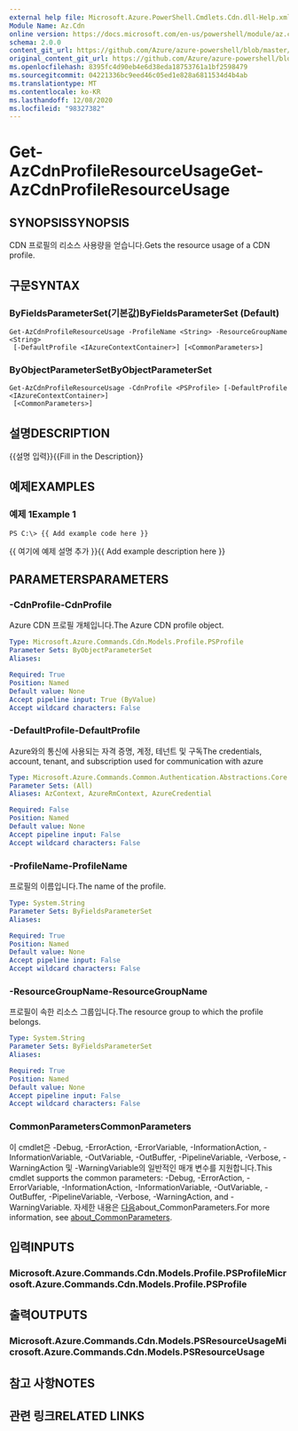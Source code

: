 ```yaml
---
external help file: Microsoft.Azure.PowerShell.Cmdlets.Cdn.dll-Help.xml
Module Name: Az.Cdn
online version: https://docs.microsoft.com/en-us/powershell/module/az.cdn/get-azcdnprofileresourceusage
schema: 2.0.0
content_git_url: https://github.com/Azure/azure-powershell/blob/master/src/Cdn/Cdn/help/Get-AzCdnProfileResourceUsage.md
original_content_git_url: https://github.com/Azure/azure-powershell/blob/master/src/Cdn/Cdn/help/Get-AzCdnProfileResourceUsage.md
ms.openlocfilehash: 8395fc4d90eb4e6d38eda18753761a1bf2598479
ms.sourcegitcommit: 04221336bc9eed46c05ed1e828a6811534d4b4ab
ms.translationtype: MT
ms.contentlocale: ko-KR
ms.lasthandoff: 12/08/2020
ms.locfileid: "98327382"
---
```

# <span data-ttu-id="b931a-101">Get-AzCdnProfileResourceUsage</span><span class="sxs-lookup"><span data-stu-id="b931a-101">Get-AzCdnProfileResourceUsage</span></span>

## <span data-ttu-id="b931a-102">SYNOPSIS</span><span class="sxs-lookup"><span data-stu-id="b931a-102">SYNOPSIS</span></span>
<span data-ttu-id="b931a-103">CDN 프로필의 리소스 사용량을 얻습니다.</span><span class="sxs-lookup"><span data-stu-id="b931a-103">Gets the resource usage of a CDN profile.</span></span>

## <span data-ttu-id="b931a-104">구문</span><span class="sxs-lookup"><span data-stu-id="b931a-104">SYNTAX</span></span>

### <span data-ttu-id="b931a-105">ByFieldsParameterSet(기본값)</span><span class="sxs-lookup"><span data-stu-id="b931a-105">ByFieldsParameterSet (Default)</span></span>
```
Get-AzCdnProfileResourceUsage -ProfileName <String> -ResourceGroupName <String>
 [-DefaultProfile <IAzureContextContainer>] [<CommonParameters>]
```

### <span data-ttu-id="b931a-106">ByObjectParameterSet</span><span class="sxs-lookup"><span data-stu-id="b931a-106">ByObjectParameterSet</span></span>
```
Get-AzCdnProfileResourceUsage -CdnProfile <PSProfile> [-DefaultProfile <IAzureContextContainer>]
 [<CommonParameters>]
```

## <span data-ttu-id="b931a-107">설명</span><span class="sxs-lookup"><span data-stu-id="b931a-107">DESCRIPTION</span></span>
<span data-ttu-id="b931a-108">{{설명 입력}}</span><span class="sxs-lookup"><span data-stu-id="b931a-108">{{Fill in the Description}}</span></span>

## <span data-ttu-id="b931a-109">예제</span><span class="sxs-lookup"><span data-stu-id="b931a-109">EXAMPLES</span></span>

### <span data-ttu-id="b931a-110">예제 1</span><span class="sxs-lookup"><span data-stu-id="b931a-110">Example 1</span></span>
```
PS C:\> {{ Add example code here }}
```

<span data-ttu-id="b931a-111">{{ 여기에 예제 설명 추가 }}</span><span class="sxs-lookup"><span data-stu-id="b931a-111">{{ Add example description here }}</span></span>

## <span data-ttu-id="b931a-112">PARAMETERS</span><span class="sxs-lookup"><span data-stu-id="b931a-112">PARAMETERS</span></span>

### <span data-ttu-id="b931a-113">-CdnProfile</span><span class="sxs-lookup"><span data-stu-id="b931a-113">-CdnProfile</span></span>
<span data-ttu-id="b931a-114">Azure CDN 프로필 개체입니다.</span><span class="sxs-lookup"><span data-stu-id="b931a-114">The Azure CDN profile object.</span></span>

```yaml
Type: Microsoft.Azure.Commands.Cdn.Models.Profile.PSProfile
Parameter Sets: ByObjectParameterSet
Aliases:

Required: True
Position: Named
Default value: None
Accept pipeline input: True (ByValue)
Accept wildcard characters: False
```

### <span data-ttu-id="b931a-115">-DefaultProfile</span><span class="sxs-lookup"><span data-stu-id="b931a-115">-DefaultProfile</span></span>
<span data-ttu-id="b931a-116">Azure와의 통신에 사용되는 자격 증명, 계정, 테넌트 및 구독</span><span class="sxs-lookup"><span data-stu-id="b931a-116">The credentials, account, tenant, and subscription used for communication with azure</span></span>

```yaml
Type: Microsoft.Azure.Commands.Common.Authentication.Abstractions.Core.IAzureContextContainer
Parameter Sets: (All)
Aliases: AzContext, AzureRmContext, AzureCredential

Required: False
Position: Named
Default value: None
Accept pipeline input: False
Accept wildcard characters: False
```

### <span data-ttu-id="b931a-117">-ProfileName</span><span class="sxs-lookup"><span data-stu-id="b931a-117">-ProfileName</span></span>
<span data-ttu-id="b931a-118">프로필의 이름입니다.</span><span class="sxs-lookup"><span data-stu-id="b931a-118">The name of the profile.</span></span>

```yaml
Type: System.String
Parameter Sets: ByFieldsParameterSet
Aliases:

Required: True
Position: Named
Default value: None
Accept pipeline input: False
Accept wildcard characters: False
```

### <span data-ttu-id="b931a-119">-ResourceGroupName</span><span class="sxs-lookup"><span data-stu-id="b931a-119">-ResourceGroupName</span></span>
<span data-ttu-id="b931a-120">프로필이 속한 리소스 그룹입니다.</span><span class="sxs-lookup"><span data-stu-id="b931a-120">The resource group to which the profile belongs.</span></span>

```yaml
Type: System.String
Parameter Sets: ByFieldsParameterSet
Aliases:

Required: True
Position: Named
Default value: None
Accept pipeline input: False
Accept wildcard characters: False
```

### <span data-ttu-id="b931a-121">CommonParameters</span><span class="sxs-lookup"><span data-stu-id="b931a-121">CommonParameters</span></span>
<span data-ttu-id="b931a-122">이 cmdlet은 -Debug, -ErrorAction, -ErrorVariable, -InformationAction, -InformationVariable, -OutVariable, -OutBuffer, -PipelineVariable, -Verbose, -WarningAction 및 -WarningVariable의 일반적인 매개 변수를 지원합니다.</span><span class="sxs-lookup"><span data-stu-id="b931a-122">This cmdlet supports the common parameters: -Debug, -ErrorAction, -ErrorVariable, -InformationAction, -InformationVariable, -OutVariable, -OutBuffer, -PipelineVariable, -Verbose, -WarningAction, and -WarningVariable.</span></span> <span data-ttu-id="b931a-123">자세한 내용은 [다음](http://go.microsoft.com/fwlink/?LinkID=113216)about_CommonParameters.</span><span class="sxs-lookup"><span data-stu-id="b931a-123">For more information, see [about_CommonParameters](http://go.microsoft.com/fwlink/?LinkID=113216).</span></span>

## <span data-ttu-id="b931a-124">입력</span><span class="sxs-lookup"><span data-stu-id="b931a-124">INPUTS</span></span>

### <span data-ttu-id="b931a-125">Microsoft.Azure.Commands.Cdn.Models.Profile.PSProfile</span><span class="sxs-lookup"><span data-stu-id="b931a-125">Microsoft.Azure.Commands.Cdn.Models.Profile.PSProfile</span></span>

## <span data-ttu-id="b931a-126">출력</span><span class="sxs-lookup"><span data-stu-id="b931a-126">OUTPUTS</span></span>

### <span data-ttu-id="b931a-127">Microsoft.Azure.Commands.Cdn.Models.PSResourceUsage</span><span class="sxs-lookup"><span data-stu-id="b931a-127">Microsoft.Azure.Commands.Cdn.Models.PSResourceUsage</span></span>

## <span data-ttu-id="b931a-128">참고 사항</span><span class="sxs-lookup"><span data-stu-id="b931a-128">NOTES</span></span>

## <span data-ttu-id="b931a-129">관련 링크</span><span class="sxs-lookup"><span data-stu-id="b931a-129">RELATED LINKS</span></span>
